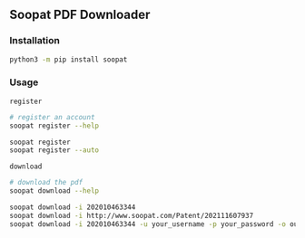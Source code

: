 ## Soopat PDF Downloader

### Installation
```bash
python3 -m pip install soopat
```

### Usage
`register`
```bash
# register an account
soopat register --help

soopat register
soopat register --auto
```

`download`
```bash
# download the pdf
soopat download --help

soopat download -i 202010463344
soopat download -i http://www.soopat.com/Patent/202111607937
soopat download -i 202010463344 -u your_username -p your_password -o out.pdf
```
